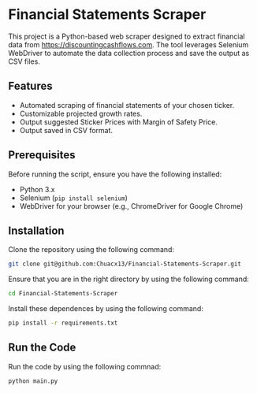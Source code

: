# Financial Statements Scraper

This project is a Python-based web scraper designed to extract financial data from https://discountingcashflows.com. The tool leverages Selenium WebDriver to automate the data collection process and save the output as CSV files.

## Features

- Automated scraping of financial statements of your chosen ticker.
- Customizable projected growth rates.
- Output suggested Sticker Prices with Margin of Safety Price.
- Output saved in CSV format.

## Prerequisites

Before running the script, ensure you have the following installed:

- Python 3.x
- Selenium (`pip install selenium`)
- WebDriver for your browser (e.g., ChromeDriver for Google Chrome)

## Installation

Clone the repository using the following command:

```bash
git clone git@github.com:Chuacx13/Financial-Statements-Scraper.git
```

Ensure that you are in the right directory by using the following command:

```bash
cd Financial-Statements-Scraper
```

Install these dependences by using the following command:

```bash
pip install -r requirements.txt
```

## Run the Code

Run the code by using the following commnad:

```bash
python main.py
```

